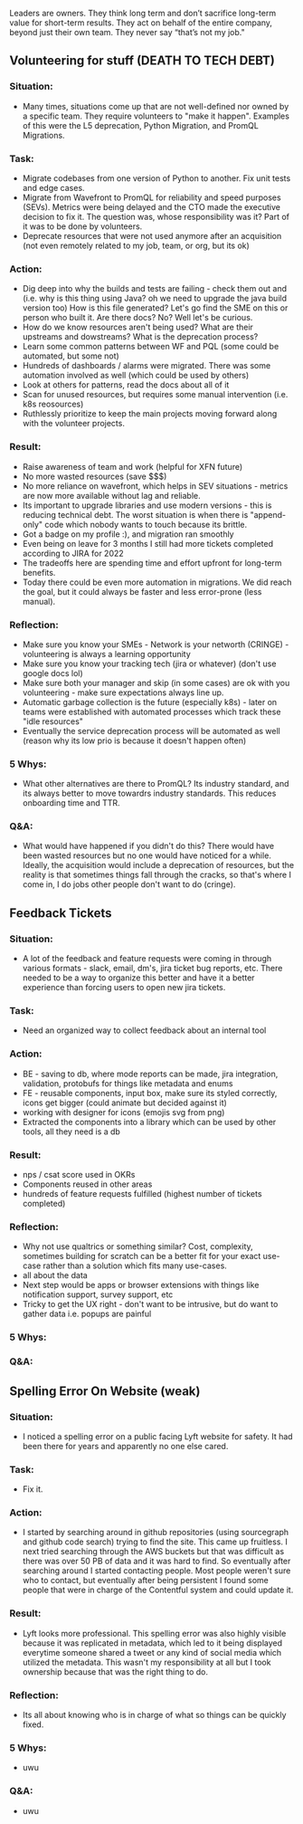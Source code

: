 Leaders are owners. They think long term and don’t sacrifice long-term value for short-term results. They act on behalf of the entire company, beyond just their own team. They never say “that’s not my job."

## Volunteering for stuff (DEATH TO TECH DEBT)
### Situation:
- Many times, situations come up that are not well-defined nor owned by a specific team. They require volunteers to "make it happen". Examples of this were the L5 deprecation, Python Migration, and PromQL Migrations.

### Task:
- Migrate codebases from one version of Python to another. Fix unit tests and edge cases.
- Migrate from Wavefront to PromQL for reliability and speed purposes (SEVs). Metrics were being delayed and the CTO made the executive decision to fix it. The question was, whose responsibility was it? Part of it was to be done by volunteers.
- Deprecate resources that were not used anymore after an acquisition (not even remotely related to my job, team, or org, but its ok)

### Action:
- Dig deep into why the builds and tests are failing - check them out and (i.e. why is this thing using Java? oh we need to upgrade the java build version too) How is this file generated? Let's go find the SME on this or person who built it. Are there docs? No? Well let's be curious.
- How do we know resources aren't being used? What are their upstreams and dowstreams? What is the deprecation process?
- Learn some common patterns between WF and PQL (some could be automated, but some not)
- Hundreds of dashboards / alarms were migrated. There was some automation involved as well (which could be used by others)
- Look at others for patterns, read the docs about all of it
- Scan for unused resources, but requires some manual intervention (i.e. k8s reosources)
- Ruthlessly prioritize to keep the main projects moving forward along with the volunteer projects.

### Result:
- Raise awareness of team and work (helpful for XFN future)
- No more wasted resources (save $$$)
- No more reliance on wavefront, which helps in SEV situations - metrics are now more available without lag and reliable.
- Its important to upgrade libraries and use modern versions - this is reducing technical debt. The worst situation is when there is "append-only" code which nobody wants to touch because its brittle.
- Got a badge on my profile :), and migration ran smoothly
- Even being on leave for 3 months I still had more tickets completed according to JIRA for 2022
- The tradeoffs here are spending time and effort upfront for long-term benefits.
- Today there could be even more automation in migrations. We did reach the goal, but it could always be faster and less error-prone (less manual).

### Reflection:
- Make sure you know your SMEs - Network is your networth (CRINGE) - volunteering is always a learning opportunity
- Make sure you know your tracking tech (jira or whatever) (don't use google docs lol)
- Make sure both your manager and skip (in some cases) are ok with you volunteering - make sure expectations always line up.
- Automatic garbage collection is the future (especially k8s) - later on teams were established with automated processes which track these "idle resources"
- Eventually the service deprecation process will be automated as well (reason why its low prio is because it doesn't happen often)

### 5 Whys:
- What other alternatives are there to PromQL? Its industry standard, and its always better to move towardrs industry standards. This reduces onboarding time and TTR.

### Q&A:
- What would have happened if you didn't do this? There would have been wasted resources but no one would have noticed for a while. Ideally, the acquisition would include a deprecation of resources, but the reality is that sometimes things fall through the cracks, so that's where I come in, I do jobs other people don't want to do (cringe).

## Feedback Tickets
### Situation:
- A lot of the feedback and feature requests were coming in through various formats - slack, email, dm's, jira ticket bug reports, etc. There needed to be a way to organize this better and have it a better experience than forcing users to open new jira tickets.

### Task:
- Need an organized way to collect feedback about an internal tool

### Action:
- BE - saving to db, where mode reports can be made, jira integration, validation, protobufs for things like metadata and enums
- FE - reusable components, input box, make sure its styled correctly, icons get bigger (could animate but decided against it)
- working with designer for icons (emojis svg from png)
- Extracted the components into a library which can be used by other tools, all they need is a db

### Result:
- nps / csat score used in OKRs
- Components reused in other areas
- hundreds of feature requests fulfilled (highest number of tickets completed)

### Reflection:
- Why not use qualtrics or something similar? Cost, complexity, sometimes building for scratch can be a better fit for your exact use-case rather than a solution which fits many use-cases.
- all about the data
- Next step would be apps or browser extensions with things like notification support, survey support, etc
- Tricky to get the UX right - don't want to be intrusive, but do want to gather data i.e. popups are painful

### 5 Whys:

### Q&A:

## Spelling Error On Website (weak)
### Situation:
- I noticed a spelling error on a public facing Lyft website for safety. It had been there for years and apparently no one else cared.
  
### Task:
- Fix it.

### Action:
- I started by searching around in github repositories (using sourcegraph and github code search) trying to find the site. This came up fruitless. I next tried searching through the AWS buckets but that was difficult as there was over 50 PB of data and it was hard to find. So eventually after searching around I started contacting people. Most people weren't sure who to contact, but eventually after being persistent I found some people that were in charge of the Contentful system and could update it.

### Result:
- Lyft looks more professional. This spelling error was also highly visible because it was replicated in metadata, which led to it being displayed everytime someone shared a tweet or any kind of social media which utilized the metadata. This wasn't my responsibility at all but I took ownership because that was the right thing to do.

### Reflection:
- Its all about knowing who is in charge of what so things can be quickly fixed.

### 5 Whys:
- uwu

### Q&A:
- uwu